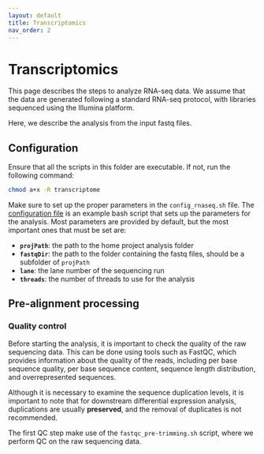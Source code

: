 ```yaml
---
layout: default
title: Transcriptomics
nav_order: 2
---
```


# Transcriptomics

This page describes the steps to analyze RNA-seq data. We assume that the data
are generated following a standard RNA-seq protocol, with libraries sequenced
using the Illumina platform.

Here, we describe the analysis from the input fastq files.

## Configuration

Ensure that all the scripts in this folder are executable. If not, run the
following command:

```bash
chmod a+x -R transcriptome
```

Make sure to set up the proper parameters in the `config_rnaseq.sh` file. The
[configuration file](config_rnaseq.sh) is an example bash script that sets up
the parameters for the analysis. Most parameters are provided by default, but
the most important ones that must be set are:

- **`projPath`**: the path to the home project analysis folder
- **`fastqDir`**: the path to the folder containing the fastq files, should be a subfolder of `projPath`
- **`lane`**: the lane number of the sequencing run
- **`threads`**: the number of threads to use for the analysis

## Pre-alignment processing

### Quality control

Before starting the analysis, it is important to check the quality of the raw
sequencing data. This can be done using tools such as FastQC, which provides
information about the quality of the reads, including per base sequence quality,
per base sequence content, sequence length distribution, and overrepresented
sequences.

Although it is necessary to examine the sequence duplication levels, it is
important to note that for downstream differential expression analysis,
duplications are usually **preserved**, and the removal of duplicates is not
recommended.

The first QC step make use of the `fastqc_pre-trimming.sh` script, where we
perform QC on the raw sequencing data.